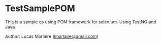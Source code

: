 # TestSamplePOM
This is a sample os using POM framework for selenium. Using TestNG and Java

Author: Lucas Marlaire (lmarlaire@gmail.com)
